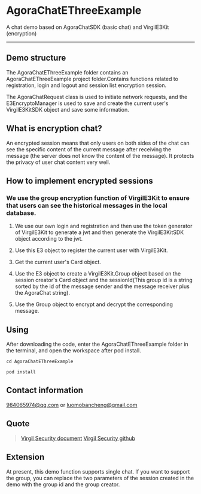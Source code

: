# AgoraChatEThreeExample
A chat demo based on AgoraChatSDK (basic chat) and VirgilE3Kit (encryption)

-----------------------------------------------------------------------

## Demo structure

The AgoraChatEThreeExample folder contains an AgoraChatEThreeExample project folder.Contains functions related to registration, login and logout and session list encryption session.

The AgoraChatRequest class is used to initiate network requests, and the E3EncryptoManager is used to save and create the current user's VirgilE3KitSDK object and save some information.

## What is encryption chat?

An encrypted session means that only users on both sides of the chat can see the specific content of the current message after receiving the message (the server does not know the content of the message). It protects the privacy of user chat content very well.

## How to implement encrypted sessions

### We use the group encryption function of VirgilE3Kit to ensure that users can see the historical messages in the local database.

1. We use our own login and registration and then use the token generator of VirgilE3Kit to generate a jwt and then generate the VirgilE3KitSDK object according to the jwt.

2. Use this E3 object to register the current user with VirgilE3Kit.

3. Get the current user's Card object.

4. Use the E3 object to create a VirgilE3Kit.Group object based on the session creator's Card object and the sessionId(This group id is a string sorted by the id of the message sender and the message receiver plus the AgoraChat string).

5. Use the Group object to encrypt and decrypt the corresponding message.

## Using

After downloading the code, enter the AgoraChatEThreeExample folder in the terminal, and open the workspace after pod install.

`cd AgoraChatEThreeExample`

`pod install`

## Contact information

984065974@qq.com or luomobancheng@gmail.com

## Quote

> [Virgil Security document](https://developer.virgilsecurity.com/docs/e3kit/fundamentals/cryptography/)
> [Virgil Security github](https://github.com/VirgilSecurity)

## Extension

At present, this demo function supports single chat. If you want to support the group, you can replace the two parameters of the session created in the demo with the group id and the group creator.
